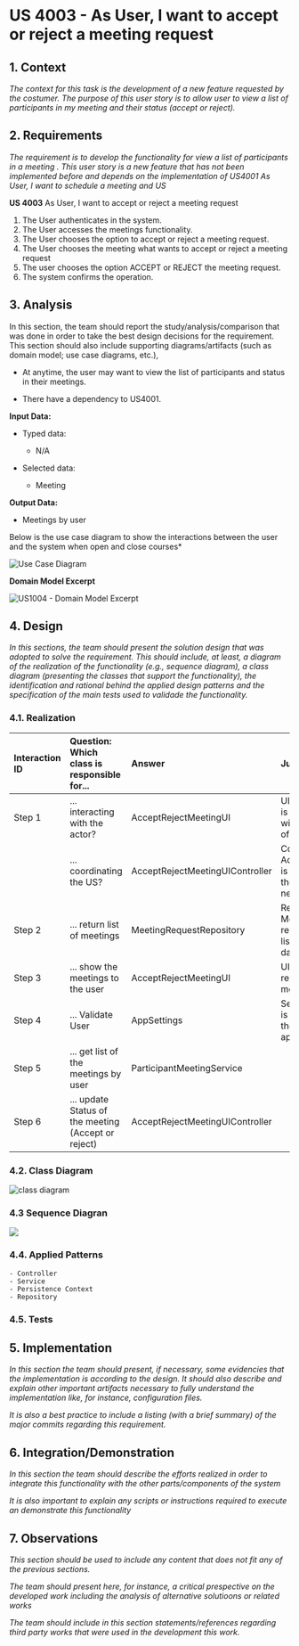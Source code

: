 # US 4003 - As User, I want to accept or reject a meeting request


## 1. Context

*The context for this task is the development of a new feature requested by the costumer. The purpose of this user story is to allow user to view a list of participants in my meeting and their status (accept or reject).*

## 2. Requirements

*The requirement is to develop the functionality for view a list of participants in a meeting . This user story is a new feature that has not been implemented before and depends on the implementation of US4001 As User, I want to schedule a meeting and US*

**US 4003** As User, I want to accept or reject a meeting request
1. The User authenticates in the system.
2. The User accesses the meetings functionality.
3. The User chooses the option to accept or reject a meeting request.
4. The User chooses the meeting what wants to accept or reject a meeting request
5. The user chooses the option ACCEPT or REJECT the meeting request.
6. The system confirms the operation.


## 3. Analysis
In this section, the team should report the study/analysis/comparison that was done in order to take the best design decisions for the requirement. This section should also include supporting diagrams/artifacts (such as domain model; use case diagrams, etc.),

- At anytime, the user may want to view the list of participants and status in their meetings.

- There have a dependency to US4001.

**Input Data:**

* Typed data:
    * N/A

* Selected data:
    * Meeting

**Output Data:**

* Meetings by user

Below is the use case diagram to show the interactions between the user and the system when open and close courses*

![Use Case Diagram](Use_Case_Diagram.svg)


**Domain Model Excerpt**

![](DomainModel_Excerpt.png "US1004 - Domain Model Excerpt")

## 4. Design

*In this sections, the team should present the solution design that was adopted to solve the requirement. This should include, at least, a diagram of the realization of the functionality (e.g., sequence diagram), a class diagram (presenting the classes that support the functionality), the identification and rational behind the applied design patterns and the specification of the main tests used to validade the functionality.*

### 4.1. Realization


| Interaction ID | Question: Which class is responsible for...         | Answer                                                         | Justification (with patterns)                                                                                                  |
|:---------------|:----------------------------------------------------|:---------------------------------------------------------------|:-------------------------------------------------------------------------------------------------------------------------------|
| Step 1         | ... interacting with the actor?                     | AcceptRejectMeetingUI                                          | UI pattern: UpdateCourseState is responsible for interacting with the actor to shows the list of the meetings.                 |
|                | ... coordinating the US?                            | AcceptRejectMeetingUIController                                | Controller pattern: AcceptRejectMeetingController is responsible for coordinating the use case and invoking necessary classes. |
| Step 2         | ... return list of meetings                         | MeetingRequestRepository                                       | Repository pattern: MeetingsRepository is responsible for retrieving the list of meetings from the database.                   |
| Step 3         | ... show the meetings to the user                   | AcceptRejectMeetingUI                                          | UI pattern: ListMeetingsUI is responsible for presenting the meetings to the user.                                             |
| Step 4         | ... Validate User                                   | AppSettings                                                    | Settings pattern: AppSettings is responsible for validating if the user is valid based on application settings.                |
| Step 5         | ... get list of the meetings by user                | ParticipantMeetingService                                      |                                                                                                                                |
| Step 6         | ... update Status of the meeting (Accept or reject) | AcceptRejectMeetingUIController                                |                                                                                                                                |

### 4.2. Class Diagram

![class diagram](Class_Diagram.svg "A Class Diagram")

### 4.3 Sequence Diagran
![](Sequence_Diagram.svg)



### 4.4. Applied Patterns
    - Controller
    - Service
    - Persistence Context
    - Repository

### 4.5. Tests




## 5. Implementation

*In this section the team should present, if necessary, some evidencies that the implementation is according to the design. It should also describe and explain other important artifacts necessary to fully understand the implementation like, for instance, configuration files.*

*It is also a best practice to include a listing (with a brief summary) of the major commits regarding this requirement.*

## 6. Integration/Demonstration

*In this section the team should describe the efforts realized in order to integrate this functionality with the other parts/components of the system*

*It is also important to explain any scripts or instructions required to execute an demonstrate this functionality*

## 7. Observations

*This section should be used to include any content that does not fit any of the previous sections.*

*The team should present here, for instance, a critical prespective on the developed work including the analysis of alternative solutioons or related works*

*The team should include in this section statements/references regarding third party works that were used in the development this work.*
